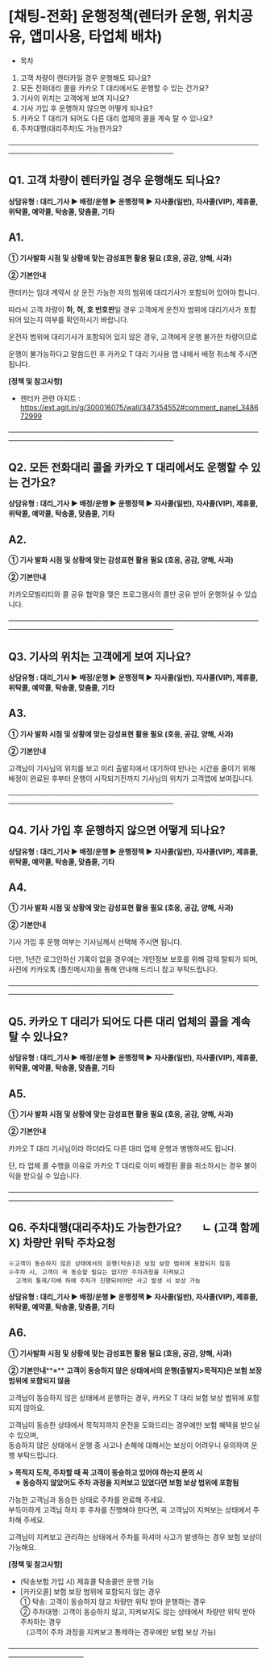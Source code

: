 # [채팅-전화] 운행정책(렌터카 운행, 위치공유, 앱미사용, 타업체 배차)

* 목차

1. 고객 차량이 렌터카일 경우 운행해도 되나요?
2. 모든 전화대리 콜을 카카오 T 대리에서도 운행할 수 있는 건가요?
3. 기사의 위치는 고객에게 보여 지나요?
4. 기사 가입 후 운행하지 않으면 어떻게 되나요?
5. 카카오 T 대리가 되어도 다른 대리 업체의 콜을 계속 탈 수 있나요?
6. 주차대행(대리주차)도 가능한가요?

**───────────────────────────────────────────────────────────────────────────────────**

**Q1. 고객 차량이 렌터카일 경우 운행해도 되나요?**
--------------------------------

**상담유형 : **대리\_기사 ▶ 배정/운행 ▶ 운행정책 ▶ 자사콜(일반), 자사콜(VIP), 제휴콜, 위탁콜, 예약콜, 탁송콜, 맞춤콜, 기타****

**A1.**
-------

**① 기사****발화 시점 및 상황에 맞는 감성표현 활용 필요 (호응, 공감, 양해, 사과)******

**② 기본안내**

렌터카는 임대 계약서 상 운전 가능한 자의 범위에 대리기사가 포함되어 있어야 합니다.

따라서 고객 차량이 **하, 허, 호 번호판**일 경우 고객에게 운전자 범위에 대리기사가 포함되어 있는지 여부를 확인하시기 바랍니다.

운전자 범위에 대리기사가 포함되어 있지 않은 경우, 고객에게 운행 불가한 차량이므로

운행이 불가능하다고 말씀드린 후 카카오 T 대리 기사용 앱 내에서 배정 취소해 주시면 됩니다.

**[정책 및 참고사항]**

* 렌터카 관련 아지트 : <https://ext.agit.in/g/300016075/wall/347354552#comment_panel_348672999>

**───────────────────────────────────────────────────────────────────────────────────**

**Q2. 모든 전화대리 콜을 카카오 T 대리에서도 운행할 수 있는 건가요?**
--------------------------------------------

**상담유형 : **대리\_기사 ▶ 배정/운행 ▶ 운행정책 ▶ 자사콜(일반), 자사콜(VIP), 제휴콜, 위탁콜, 예약콜, 탁송콜, 맞춤콜, 기타****

**A2.**
-------

**① 기사 발화 시점 및 상황에 맞는 감성표현 활용 필요 (호응, 공감, 양해, 사과)**

**② 기본안내**

카카오모빌리티와 콜 공유 협약을 맺은 프로그램사의 콜만 공유 받아 운행하실 수 있습니다.

**───────────────────────────────────────────────────────────────────────────────────**

**Q3. 기사의 위치는 고객에게 보여 지나요?**
----------------------------

**상담유형 : **대리\_기사 ▶ 배정/운행 ▶ 운행정책 ▶ 자사콜(일반), 자사콜(VIP), 제휴콜, 위탁콜, 예약콜, 탁송콜, 맞춤콜, 기타****

**A3.**
-------

**① 기사 발화 시점 및 상황에 맞는 감성표현 활용 필요 (호응, 공감, 양해, 사과)**

**② 기본안내**

고객님이 기사님의 위치를 보고 미리 출발지에서 대기하여 만나는 시간을 줄이기 위해 배정이 완료된 후부터 운행이 시작되기전까지 기사님의 위치가 고객앱에 보여집니다.

**───────────────────────────────────────────────────────────────────────────────────**

**Q4. 기사 가입 후 운행하지 않으면 어떻게 되나요?**
---------------------------------

**상담유형 : **대리\_기사 ▶ 배정/운행 ▶ 운행정책 ▶ 자사콜(일반), 자사콜(VIP), 제휴콜, 위탁콜, 예약콜, 탁송콜, 맞춤콜, 기타****

**A4.**
-------

**① 기사 발화 시점 및 상황에 맞는 감성표현 활용 필요 (호응, 공감, 양해, 사과)**

**② 기본안내**

기사 가입 후 운행 여부는 기사님께서 선택해 주시면 됩니다.

다만, 1년간 로그인하신 기록이 없을 경우에는 개인정보 보호를 위해 강제 탈퇴가 되며, 사전에 카카오톡 (플친메시지)을 통해 안내해 드리니 참고 부탁드립니다.

**───────────────────────────────────────────────────────────────────────────────────**

**Q5. 카카오 T 대리가 되어도 다른 대리 업체의 콜을 계속 탈 수 있나요?**
----------------------------------------------

**상담유형 : **대리\_기사 ▶ 배정/운행 ▶ 운행정책 ▶ 자사콜(일반), 자사콜(VIP), 제휴콜, 위탁콜, 예약콜, 탁송콜, 맞춤콜, 기타****

**A5.**
-------

**① 기사 발화 시점 및 상황에 맞는 감성표현 활용 필요 (호응, 공감, 양해, 사과)**

**② 기본안내**

카카오 T 대리 기사님이라 하더라도 다른 대리 업체 운행과 병행하셔도 됩니다.

단, 타 업체 콜 수행을 이유로 카카오 T 대리로 이미 배정된 콜을 취소하시는 경우 불이익을 받으실 수 있습니다.

**───────────────────────────────────────────────────────────────────────────────────**

**Q6. 주차대행(대리주차)도 가능한가요?        ㄴ (고객 함께 X) 차량만 위탁 주차요청**
---------------------------------------------------------

```
※고객이 동승하지 않은 상태에서의 운행(탁송)은 보험 보장 범위에 포함되지 않음  
※주차 시, 고객이 꼭 동승할 필요는 없지만 주차과정을 지켜보고   
  고객의 통제/지배 하에 주차가 진행되어야만 사고 발생 시 보상 가능
```

**상담유형 : **대리\_기사 ▶ 배정/운행 ▶ 운행정책 ▶ 자사콜(일반), 자사콜(VIP), 제휴콜, 위탁콜, 예약콜, 탁송콜, 맞춤콜, 기타****

**A6.**
-------

**① 기사****발화 시점 및 상황에 맞는 감성표현 활용 필요 (호응, 공감, 양해, 사과)******

**② 기본안내****※** ****고객이 동승하지 않은 상태에서의 운행(출발지>목적지)은 보험 보장 범위에 포함되지 않음****

고객님이 동승하지 않은 상태에서 운행하는 경우, 카카오 T 대리 보험 보상 범위에 포함되지 않아요.

고객님이 동승한 상태에서 목적지까지 운전을 도와드리는 경우에만 보험 혜택을 받으실 수 있으며,  
동승하지 않은 상태에서 운행 중 사고나 손해에 대해서는 보상이 어려우니 유의하여 운행 부탁드립니다.

**> 목적지 도착, 주차할 때 꼭 고객이 동승하고 있어야 하는지 문의 시  
    ※ ****동승하지 않았어도 주차 과정을 지켜보고 있었다면 보험 보상 법위에 포함됨******

가능한 고객님과 동승한 상태로 주차를 완료해 주세요.  
부득이하게 고객님 하차 후 주차를 진행해야 한다면, 꼭 고객님이 지켜보는 상태에서 주차해 주세요.

고객님이 지켜보고 관리하는 상태에서 주차를 하셔야 사고가 발생하는 경우 보험 보상이 가능해요.

**[정책 및 참고사항]**

* (탁송보험 가입 시) 제휴콜 탁송콜만 운행 가능
* [카카오콜] 보험 보장 범위에 포함되지 않는 경우  
  ① 탁송: 고객이 동승하지 않고 차량만 위탁 받아 운행하는 경우  
  ② 주차대행: 고객이 동승하지 않고, 지켜보지도 않는 상태에서 차량만 위탁 받아 주차하는 경우  
     (고객이 주차 과정을 지켜보고 통제하는 경우에만 보험 보상 가능)

─────────────────────────────────────────────────────────────────